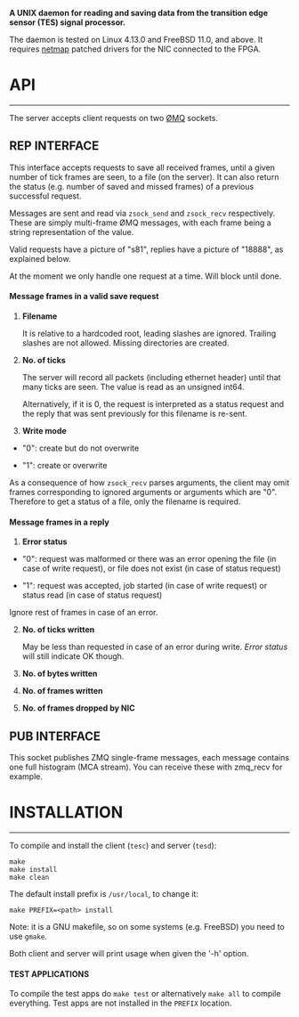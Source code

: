 **A UNIX daemon for reading and saving data from the transition edge sensor
(TES) signal processor.**

The daemon is tested on Linux 4.13.0 and FreeBSD 11.0, and above. It requires
[netmap](https://github.com/luigirizzo/netmap) patched drivers for the NIC
connected to the FPGA.

# API
---

The server accepts client requests on two [ØMQ](http://zeromq.org/) sockets. 

## REP INTERFACE

This interface accepts requests to save all received frames, until a given
number of tick frames are seen, to a file (on the server). It can also return
the status (e.g. number of saved and missed frames) of a previous successful
request.

Messages are sent and read via `zsock_send` and `zsock_recv` respectively.
These are simply multi-frame ØMQ messages, with each frame being a string
representation of the value.

Valid requests have a picture of "s81", replies have a picture of "18888",
as explained below.

At the moment we only handle one request at a time. Will block until done.

#### Message frames in a valid save request

1. **Filename**

   It is relative to a hardcoded root, leading slashes are ignored.
   Trailing slashes are not allowed. Missing directories are created.
   
2. **No. of ticks**

   The server will record all packets (including ethernet header) until that
   many ticks are seen. The value is read as an unsigned int64.

   Alternatively, if it is 0, the request is interpreted as a status request
   and the reply that was sent previously for this filename is re-sent.

3. **Write mode**

 * "0": create but do not overwrite

 * "1": create or overwrite

As a consequence of how `zsock_recv` parses arguments, the client may omit
frames corresponding to ignored arguments or arguments which are "0". Therefore
to get a status of a file, only the filename is required.

#### Message frames in a reply

1. **Error status**

 * "0": request was malformed or there was an error opening the file (in case
    of write request), or file does not exist (in case of status request)

 * "1": request was accepted, job started (in case of write request) or status
   read (in case of status request)

Ignore rest of frames in case of an error.

2. **No. of ticks written**

   May be less than requested in case of an error during write. *Error status*
   will still indicate OK though.


3. **No. of bytes written**


4. **No. of frames written**


5. **No. of frames dropped by NIC**

## PUB INTERFACE

This socket publishes ZMQ single-frame messages, each message contains one full
histogram (MCA stream). You can receive these with zmq_recv for example.

# INSTALLATION
---

To compile and install the client (`tesc`) and server (`tesd`):

```
make
make install
make clean
```

The default install prefix is `/usr/local`, to change it:

```
make PREFIX=<path> install
```

Note: it is a GNU makefile, so on some systems (e.g. FreeBSD) you need to use
`gmake`.

Both client and server will print usage when given the '-h' option.

#### TEST APPLICATIONS

To compile the test apps do `make test` or alternatively `make all` to compile
everything. Test apps are not installed in the `PREFIX` location.
